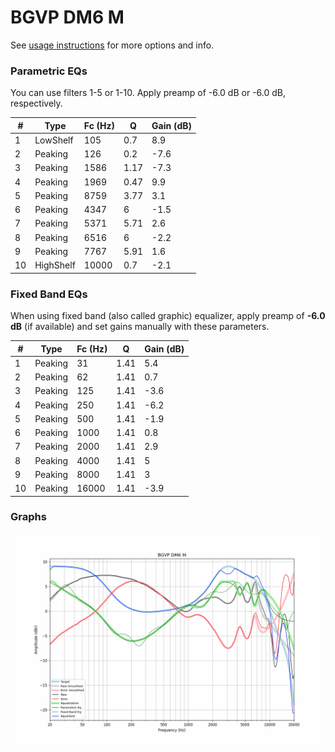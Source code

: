 # BGVP DM6 M
See [usage instructions](https://github.com/jaakkopasanen/AutoEq#usage) for more options and info.

### Parametric EQs
You can use filters 1-5 or 1-10. Apply preamp of -6.0 dB or -6.0 dB, respectively.

|   # | Type      |   Fc (Hz) |    Q |   Gain (dB) |
|-----|-----------|-----------|------|-------------|
|   1 | LowShelf  |       105 | 0.7  |         8.9 |
|   2 | Peaking   |       126 | 0.2  |        -7.6 |
|   3 | Peaking   |      1586 | 1.17 |        -7.3 |
|   4 | Peaking   |      1969 | 0.47 |         9.9 |
|   5 | Peaking   |      8759 | 3.77 |         3.1 |
|   6 | Peaking   |      4347 | 6    |        -1.5 |
|   7 | Peaking   |      5371 | 5.71 |         2.6 |
|   8 | Peaking   |      6516 | 6    |        -2.2 |
|   9 | Peaking   |      7767 | 5.91 |         1.6 |
|  10 | HighShelf |     10000 | 0.7  |        -2.1 |

### Fixed Band EQs
When using fixed band (also called graphic) equalizer, apply preamp of **-6.0 dB** (if available) and set gains manually with these parameters.

|   # | Type    |   Fc (Hz) |    Q |   Gain (dB) |
|-----|---------|-----------|------|-------------|
|   1 | Peaking |        31 | 1.41 |         5.4 |
|   2 | Peaking |        62 | 1.41 |         0.7 |
|   3 | Peaking |       125 | 1.41 |        -3.6 |
|   4 | Peaking |       250 | 1.41 |        -6.2 |
|   5 | Peaking |       500 | 1.41 |        -1.9 |
|   6 | Peaking |      1000 | 1.41 |         0.8 |
|   7 | Peaking |      2000 | 1.41 |         2.9 |
|   8 | Peaking |      4000 | 1.41 |         5   |
|   9 | Peaking |      8000 | 1.41 |         3   |
|  10 | Peaking |     16000 | 1.41 |        -3.9 |

### Graphs
![](./BGVP%20DM6%20M.png)

